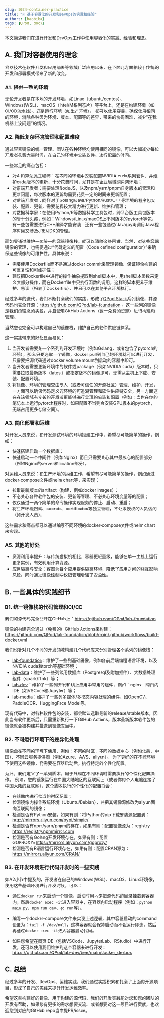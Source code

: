 ```yaml
---
slug: 2024-container-practice
title: "🀄️ 基于容器化的开发和DevOps的实践和经验"
authors: [haobibo]
tags: [QPod, docs]
---
```


本文简述我们在进行开发和DevOps工作中使用容器化的实践、经验和理念。

## A. 我们对容器使用的理念

容器技术在软件开发和应用部署等领域广泛应用以来，在下面几方面相较于传统的开发和部署模式带来了新的改变。


### A1. 提供一致的环境

无论开发者是在本地的开发环境，如Linux（ubuntu/centos）、Windows(WSL)、macOS（Intel/M系列芯片）等平台上，还是在构建环境（如CI/CD流水线）、还是运行环境（如生产环境），
都可以使用容器，确保使用相同的环境，消除各种因为环境、版本、配置等的差异，带来的协调困难，减少“在我机器上没问题”的情况。

### A2. 降低复杂环境管理和配置难度

通过容器镜像的统一管理、团队在各种环境均使用相同的镜像，可以大幅减少每位开发者花费大量时间，在自己的环境中安装软件、进行配置的时间。

一些常见的痛点包括：
 - 对AI和算法类工程师：在不同的环境中安装配置NVIDIA cuda系列套件，并维护cuda版本的更新，十分花费时间，尤其是在企业局域网内网环境；
 - 对前端开发者：需要处理NodeJS，以及npm/yarn/pnpm自身版本的管理和更新问题，每次版本的更新均需要花费一定的时间来更新配置；
 - 对后端开发者：同样对于Golang/Java/Python/Rust/C++等环境的程序包安装、配置、更新，需要花费较大精力进行更新、维护和管理；
 - 对数据科学家：在使用Python/R等数据科学工具包时，跨平台版工具包版本的管十分头疼，例如：Windows/Linux/macOS上不同版本的pytorch等包，有一些包需要进行C++编译才能安装，还有一些包通过rJava/py4j调用Java程序时候又涉及JRE/JDK的管理。

而如果通过维护一套统一的容器镜像栈，就可以消除这些困难。当然，对这些容器镜像的管理，也需要通过“代码定义的配置（Code defined configuration）”来确保这些镜像的可维护性。具体来说：
 - 需要使用Dockerfile而不是通过docker commit来管理镜像，保证镜像构建的可重复性和可维护性；
 - 建议把Dockerfile中进行的操作抽象提取到shell脚本中，用shell脚本函数来定义大部分操作，而在Dockerfile中只执行函数的调用，这样的脚本更易于维护、易读（相较于Dockerfile）、并且可以在其他平台环境执行。

经过多年的迭代，我们不断打磨我们的实践，形成了[QPod Stack](https://hub.docker.com/r/qpod)系列镜像，其源代码也完全开源：https://github.com/QPod/lab-foundation 。这一些列的镜像是我们的理念的实践，并且使用GitHub Actions（这一免费的资源）进行构建和管理。

当然您也完全可以构建自己的镜像栈，维护自己的软件供应链体系。

这一实践带来的好处显而易见：
1. 当开发者需要某一个系列的开发环境时（例如Golang，或者包含了pytorch的环境），那么只要选取一个镜像，docker pull到自己的环境就可以进行开发，只需要把源代码通过docker volume mount到启动的容器中即可。
2. 当开发者需要更新环境中的软件或package（例如NVIDIA cuda）版本时，只需要拉取最新版本（latest）或指定版本的镜像即可，无需从主机上下载、安装、配置环境。
3. 将镜像、环境的管理交由专人（或者可信任的开源社区）管理、维护、开发，一方面可以确保代码定义的环境的可追溯管理和软件供应链安全，另一方面这在在该领域有专长的开发者更能够进行合理的安装和配置（例如：当你在你的笔记本上运行pytorch程序时，如果配置不当则会安装GPU版本的pytorch，无端占用更多存储空间）。

### A3. 简化部署和运维

对开发人员来说，在开发测试环境的环境搭建工作中，希望尽可能简单的操作，例如：
- 快速搭建启动一个数据库；
- 快速启动一个中间件（例如Nginx）而且只需要关心其中最核心的配置部分（例如Nginx的server和location部分）。

对运维人员来说：在生产环境的运维工作，希望有尽可能简单的操作，例如通过docker-compose文件或helm chart等，来实现：
- 拉取最新版本的artifact（构建，例如docker images）；
- 不必关心各种软件包的安装、更新等管理、不必关心环境变量等的配置；
- 仅仅通过一两个简单的命令操作实现服务的停止、启动、重启；
- 将生产环境密码、secrets、certificates等独立管理，不让未授权的人员访问（如开发人员）。

这些需求和痛点都可以通过编写不同环境的docker-compose文件或helm chart来实现。


### A5. 其他的好处
- 资源利用率提升：与传统虚拟机相比，容器更轻量级，能够在单一主机上运行更多实例，有效利用计算资源。
- 应用隔离与安全：容器为每个应用提供隔离环境，降低了应用之间的相互影响风险，同时通过镜像控制与权限管理增强了安全性。

## B. 一些具体的实践细节

### B1. 统一镜像栈的代码管理和CI/CD
我们的源代码完全公开在GitHub上：https://github.com/QPod/lab-foundation

镜像的构建完全通过（免费的）GitHub Actions来构建：https://github.com/QPod/lab-foundation/blob/main/.github/workflows/build-docker.yml

我们也针对几个不同的开发领域构建几个代码库来分别管理各个系列的镜像栈：
- [lab-foundation](https://github.com/QPod/lab-foundation)：维护了一些列基础镜像，例如各前后端编程语言环境，以及NVIDIA cuda和torch等基础环境；
- [lab-data](https://github.com/QPod/lab-data)：维护了一些列常用数据库（Postgresql及附加插件）、大数据处理组件（spark/flink）等；
- [lab-dev](https://github.com/QPod/lab-dev)：维护了一些列开发和线上应用中常用的组件，例如：nginx、网页内IDE（如VSCode和Jupyter）等；
- [lab-media](https://github.com/QPod/lab-media)：维护了一些列多媒体/多模态内容处理的组件，如OpenCV、PaddleOCR、HuggingFace Model等。

现有代码中，对各种软件包的安装，都会默认选取最新的release/stable版本，因此当有软件更新后，只需重新执行一下GitHub Actions，版本最新版本软件包的镜像就会被构建并推送到镜像库当中。

### B2. 不同运行环境下的差异化处理

镜像会在不同的环境下使用，例如：不同的时区、不同的数据中心（例如北美、中国）、不同云服务提供商（例如Azure、AWS、aliyun）。
为了更好的在不同环境下使用这些镜像，仍需要在容器启动后，执行特定的个性化配置。

为此，我们定义了一系列脚本，用于处理在不同环境时需要执行的个性化配置操作。
例如，您的镜像运行在中国大陆地区的互联网上（或者你的个人电脑连接了中国大陆的互联网），[这个脚本](https://github.com/QPod/lab-foundation/blob/main/docker_atom/work/localize/run-config-mirror-aliyun-pub.sh)执行的个性化的配置将会：

- 在镜像内进行恰当的时区配置；
- 检测镜像内操作系统环境（Ubuntu/Debian），并把其镜像源修改为aliyun面向互联网的镜像；
- 检测是否有Python安装，如果有则：将Python的pip下载安装源配置到：http://mirrors.aliyun.com/pypi/simple/
- 检测是否有npm/yarn/pnpm的存在，如果有则：配置镜像源为：registry https://registry.npmmirror.com
- 检测是否有Golang开发环境存在，如果有则：配置GOPROXY=https://mirrors.aliyun.com/goproxy/
- 检测是否有R语言运行环境存在，如果有则：配置CRAN源为：https://mirrors.aliyun.com/CRAN/

### B3. 在开发环境进行代码开发时的一些实践

如A2小节中提及的，开发者在自己的Windows(WSL)、macOS、Linux环境像，使用这些基础环境进行开发时候，可以：

- 通过`docker run`来启动一个镜像，启动时用`-v`来把源代码的目录挂载到容器内，然后`docker exec -it`进入容器中，在容器内启动程序（例如：`python main.py`、`npm run dev`、`go run`等）。

- 编写一个docker-compose文件来实现上述逻辑，其中容器启动的command设置为：`tail -f /dev/null`，这样容器就会保持启动而不会运行即逝，然后再通过`docker exec -it`进入容器启动代码。

- 如果您希望在网页IDE（包括VSCode、JupyterLab、RStudio）中进行开发，还可以使用我们维护的这个容器来进行开发：https://github.com/QPod/lab-dev/tree/main/docker_devbox

## C. 总结

经过多年的开发、DevOps、运维实践，我们通过实践积累和打磨了上面的开源项目，形成了自己的实践来提升开发运维效率。

希望这些构建好的镜像、用于构建的源代码、我们的开发实践能对您和您的团队的开发有帮助，如果您有更多的需求想要交流、或者想要对这一项目进行贡献，也欢迎您到对应的GitHub repo当中提PR/issue。
